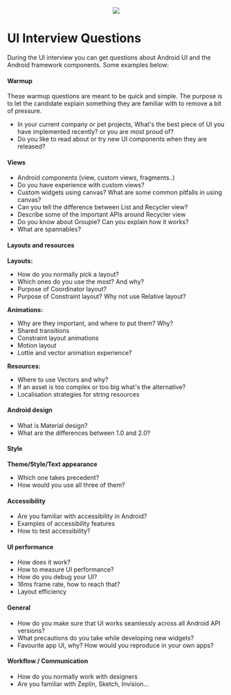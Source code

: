 <p align="center">
<img src="../logo.png">
</p>


UI Interview Questions
==================================

During the UI interview you can get questions about Android UI and the 
Android framework components. Some examples below:

#### Warmup

These warmup questions are meant to be quick and simple. The purpose is to let the candidate explain something they are familiar with to remove a bit of pressure.

- In your current company or pet projects, What's the best piece of UI you have implemented recently? or you are most proud of?
- Do you like to read about or try new UI components when they are released? 

#### Views
- Android components (view, custom views, fragments..)
- Do you have experience with custom views?
- Custom widgets using canvas? What are some common pitfalls in 
  using canvas?
- Can you tell the difference between List and Recycler view?
- Describe some of the important APIs around Recycler view
- Do you know about Groupie? Can you explain how it works?
- What are spannables?

#### Layouts and resources
**Layouts:**
- How do you normally pick a layout? 
- Which ones do you use the most? And why?
- Purpose of Coordinator layout?
- Purpose of Constraint layout? Why not use Relative layout?

**Animations:**
- Why are they important, and where to put them? Why?
- Shared transitions
- Constraint layout animations
- Motion layout
- Lottie and vector animation experience?

**Resources:**
- Where to use Vectors and why?
- If an asset is too complex or too big what's the alternative?
- Localisation strategies for string resources

#### Android design 
- What is Material design?
- What are the differences between 1.0 and 2.0?

#### Style
**Theme/Style/Text appearance**
- Which one takes precedent?
- How would you use all three of them?

#### Accessibility
- Are you familiar with accessibility in Android?
- Examples of accessibility features
- How to test accessibility?

#### UI performance
- How does it work? 
- How to measure UI performance?
- How do you debug your UI?
- 16ms frame rate, how to reach that?
- Layout efficiency

#### General
- How do you make sure that UI works seamlessly across all Android 
  API versions? 
- What precautions do you take while developing new widgets?
- Favourite app UI, why? How would you reproduce in your own apps?

#### Workflow / Communication
- How do you normally work with designers
- Are you familiar with Zeplin, Sketch, Invision...
